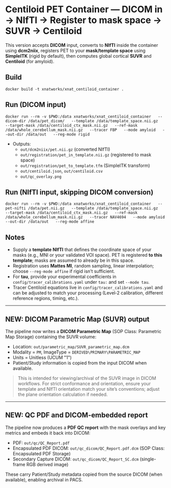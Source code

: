 # Centiloid PET Container — DICOM in → NIfTI → Register to mask space → SUVR → Centiloid

This version accepts **DICOM** input, converts to **NIfTI** inside the container using **dcm2niix**, registers PET to your **mask/template space** using **SimpleITK** (rigid by default), then computes global cortical **SUVR** and **Centiloid** (for amyloid).

## Build
```
docker build -t xnatworks/xnat_centiloid_container .
```

## Run (DICOM input)
```
docker run --rm -v $PWD:/data xnatworks/xnat_centiloid_container   --dicom-dir /data/pet_dicom/   --template /data/template_space.nii.gz   --target-mask /data/centiloid_ctx_mask.nii.gz   --ref-mask /data/whole_cerebellum_mask.nii.gz   --tracer FBP   --mode amyloid   --out-dir /data/out   --reg-mode rigid
```
- Outputs:
  - `out/dcm2niix/pet.nii.gz` (converted NIfTI)
  - `out/registration/pet_in_template.nii.gz` (registered to mask space)
  - `out/registration/pet_to_template.tfm` (SimpleITK transform)
  - `out/centiloid.json`, `out/centiloid.csv`
  - `out/qc_overlay.png`

## Run (NIfTI input, skipping DICOM conversion)
```
docker run --rm -v $PWD:/data xnatworks/xnat_centiloid_container   --pet-nifti /data/pet.nii.gz   --template /data/template_space.nii.gz   --target-mask /data/centiloid_ctx_mask.nii.gz   --ref-mask /data/whole_cerebellum_mask.nii.gz   --tracer NAV4694   --mode amyloid   --out-dir /data/out   --reg-mode affine
```

## Notes
- Supply a **template NIfTI** that defines the coordinate space of your masks (e.g., MNI or your validated VOI space). PET is registered **to this template**; masks are assumed to already be in this space.
- Registration uses **Mattes MI**, random sampling, linear interpolation; choose `--reg-mode affine` if rigid isn’t sufficient.
- For **tau**, provide your experimental coefficients in `config/tracer_calibrations.yaml` under `tau:` and set `--mode tau`.
- Tracer Centiloid equations live in `config/tracer_calibrations.yaml` and can be adjusted to match your processing (Level‑2 calibration, different reference regions, timing, etc.).


---
## NEW: DICOM Parametric Map (SUVR) output
The pipeline now writes a **DICOM Parametric Map** (SOP Class: Parametric Map Storage) containing the SUVR volume:
- Location: `out/parametric_map/SUVR_parametric_map.dcm`
- Modality = `PM`, ImageType = `DERIVED\PRIMARY\PARAMETRIC_MAP`
- Units = Unitless (UCUM "1")
- Patient/Study information is copied from the input DICOM when available.

> This is intended for viewing/archival of the SUVR image in DICOM workflows. For strict conformance and orientation, ensure your template and NIfTI orientation match your site’s conventions; adjust the plane orientation calculation if needed.


---
## NEW: QC PDF and DICOM-embedded report
The pipeline now produces a **PDF QC report** with the mask overlays and key metrics and embeds it back into DICOM:
- PDF: `out/qc/QC_Report.pdf`
- Encapsulated PDF DICOM: `out/qc_dicom/QC_Report.pdf.dcm` (SOP Class: Encapsulated PDF Storage)
- Secondary Capture DICOM: `out/qc_dicom/QC_Report_SC.dcm` (single-frame RGB derived image)

These carry Patient/Study metadata copied from the source DICOM (when available), enabling archival in PACS.
